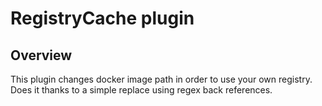 # RegistryCache plugin

## Overview

This plugin changes docker image path in order to use your own registry. Does it thanks to a simple replace using regex back references.